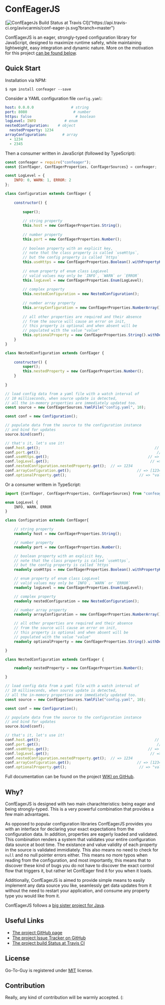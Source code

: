 # ConfEagerJS

[![ConfEagerJs Build Status at Travis CI](https://api.travis-ci.org/avivcarmis/conf-eager-js.svg?branch=master")]("https://api.travis-ci.org/avivcarmis/conf-eager-js.svg?branch=master")

ConfEagerJS is an eager, strongly-typed configuration library for JavaScript, designed to maximize runtime safety, while maintaining lightweight, easy integration and dynamic nature.
More on the motivation for this project [can be found below](#Why? "can be found below").

## Quick Start

Installation via NPM:

`$ npm install confeager --save`

Consider a YAML configuration file `config.yaml`:
```yaml
host: 0.0.0.0                 # string
port: 8080                     # number
https: false                    # boolean
logLevel: INFO             # enum
nestedConfiguration:    # object
  nestedProperty: 1234
arrayConfiguration:       # array
  - 1234
  - 2345
```

Then a consumer written in JavaScript (followed by TypeScript):
```javascript
const confeager = require("confeager");
const {ConfEager, ConfEagerProperties, ConfEagerSources} = confeager;

const LogLevel = {
    INFO: 0, WARN: 1, ERROR: 2
};

class Configuration extends ConfEager {
    
    constructor() {
        
        super();
        
        // string property
        this.host = new ConfEagerProperties.String();
        
        // number property
        this.port = new ConfEagerProperties.Number();
        
        // boolean property with an explicit key,
        // note that the class property is called `useHttps`,
        // but the config property is called `https`
        this.useHttps = new ConfEagerProperties.Boolean().withPropertyKey("https");
        
        // enum property of enum class LogLevel
        // valid values may only be `INFO`, `WARN` or `ERROR`
        this.logLevel = new ConfEagerProperties.Enum(LogLevel);
        
        // complex property
        this.nestedConfiguration = new NestedConfiguration();
        
        // number array property
        this.arrayConfiguration = new ConfEagerProperties.NumberArray();
        
        // all other properties are required and their absence
        // from the source will cause an error on init,
        // this property is optional and when absent will be
        // populated with the value "value"
        this.optionalProperty = new ConfEagerProperties.String().withDefaultValue("value");
    }
}

class NestedConfiguration extends ConfEager {
    
    constructor() {
        super();
        this.nestedProperty = new ConfEagerProperties.Number();
    }
    
}

// load config data from a yaml file with a watch interval of
// 10 milliseconds, when source update is detected,
// all the in-memory properties are immediately updated too.
const source = new ConfEagerSources.YamlFile("config.yaml", 10);

const conf = new Configuration();

// populate data from the source to the configuration instance
// and bind for updates
source.bind(conf);

// that's it, let's use it!
conf.host.get();                                                    // => "0.0.0.0"
conf.port.get();                                                     // => 8080
conf.useHttps.get();                                             // => false
conf.logLevel.get();                                              // => LogLevel.INFO
conf.nestedConfiguration.nestedProperty.get();  // => 1234
conf.arrayConfiguration.get();                              // => [1234, 2345]
conf.optionalProperty.get();                                 // => "value"
```
Or a consumer writtem in TypeScript:

```typescript
import {ConfEager, ConfEagerProperties, ConfEagerSources} from "confeager";

enum LogLevel {
    INFO, WARN, ERROR
}

class Configuration extends ConfEager{

    // string property
    readonly host = new ConfEagerProperties.String();

    // number property
    readonly port = new ConfEagerProperties.Number();

    // boolean property with an explicit key,
    // note that the class property is called `useHttps`,
    // but the config property is called `https`
    readonly useHttps = new ConfEagerProperties.Boolean().withPropertyKey("https");

    // enum property of enum class LogLevel
    // valid values may only be `INFO`, `WARN` or `ERROR`
    readonly logLevel = new ConfEagerProperties.Enum(LogLevel);

    // complex property
    readonly nestedConfiguration = new NestedConfiguration();

    // number array property
    readonly arrayConfiguration = new ConfEagerProperties.NumberArray();

    // all other properties are required and their absence
    // from the source will cause an error on init,
    // this property is optional and when absent will be
    // populated with the value "value"
    readonly optionalProperty = new ConfEagerProperties.String().withDefaultValue("value");

}

class NestedConfiguration extends ConfEager {

    readonly nestedProperty = new ConfEagerProperties.Number();

}

// load config data from a yaml file with a watch interval of
// 10 milliseconds, when source update is detected,
// all the in-memory properties are immediately updated too.
const source = new ConfEagerSources.YamlFile("config.yaml", 10);

const conf = new Configuration();

// populate data from the source to the configuration instance
// and bind for updates
source.bind(conf);

// that's it, let's use it!
conf.host.get();                                                    // => "0.0.0.0"
conf.port.get();                                                     // => 8080
conf.useHttps.get();                                             // => false
conf.logLevel.get();                                              // => LogLevel.INFO
conf.nestedConfiguration.nestedProperty.get();  // => 1234
conf.arrayConfiguration.get();                              // => [1234, 2345]
conf.optionalProperty.get();                                 // => "value"
```

Full documentation can be found on the project [WIKI on GitHub](https://github.com/avivcarmis/conf-eager-js/wiki "WIKI on GitHub").

## Why?
ConfEagerJS is designed with two main charachteristics: being eager and being strongly-typed. This is a very powerful combination that provides a few main advantages.

As opposed to popular configuration libraries ConfEagerJS provides you with an interface for declaring your exact expectations from the configuration data. In addition, properties are eagerly loaded and validated. This combination renders a system that validates your entire configuration data source at boot time. The existance and value validity of each property in the source is validated immidiately. This also means no need to check for `null` and no null pointer errors either. This means no more typos when reading from the configuration, and most importantly, this means that to discover these kind of bugs you do not have to discover the exact control flow that triggers it, but rather let ConfEager find it for you when it loads.

Additionally, ConfEagerJS is aimed to provide simple means to easily implement any data source you like, seamlessly get data updates from it without the need to restart your application, and consume any property type you would like from it.

ConfEagerJS follows a [big sister project for Java](https://github.com/avivcarmis/conf-eager "big sister project for Java").

## Useful Links
- [The project GitHub page](https://github.com/avivcarmis/conf-eager-js "The project GitHub page")
- [The project Issue Tracker on GitHub](https://github.com/avivcarmis/conf-eager-js/issues "The project Issue Tracker on GitHub")
- [The project build Status at Travis CI](https://travis-ci.org/avivcarmis/conf-eager-js "The project build Status at Travis CI")

## License
Go-To-Guy is registered under <a href=/LICENSE.txt target="_blank">MIT</a> license.

## Contribution
Really, any kind of contribution will be warmly accepted. (: